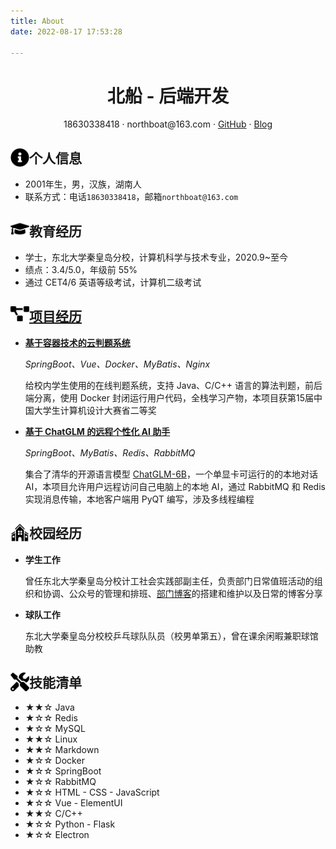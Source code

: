 ```yaml
---
title: About
date: 2022-08-17 17:53:28

---
```


 <center>
     <h1>北船 - 后端开发</h1>
     <div>
         <span>
             18630338418
         </span>
         ·
         <span>
             northboat@163.com
         </span>
         ·
         <span>
             <a href="https://github.com/northboat">GitHub</a>
         </span>
         ·
         <span>
             <a href="https://northboat.netlify.app/">Blog</a>
         </span>
     </div>
 </center>

 ## <img src="./assets/info-circle-solid.svg" align="left" width="30px"> 个人信息

- 2001年生，男，汉族，湖南人
- 联系方式：电话`18630338418`，邮箱`northboat@163.com`

## <img src="./assets/graduation-cap-solid.svg" align="left" width="30px"> 教育经历

- 学士，东北大学秦皇岛分校，计算机科学与技术专业，2020.9~至今
- 绩点：3.4/5.0，年级前 55%
- 通过 CET4/6 英语等级考试，计算机二级考试

## <img src="./assets/project-diagram-solid.svg" align="left" width="30px"> [项目经历](https://northdoor.netlify.app/)

- [**基于容器技术的云判题系统**](https://github.com/northboat/Online-Judge-System)

  *SpringBoot、Vue、Docker、MyBatis、Nginx*

  给校内学生使用的在线判题系统，支持 Java、C/C++ 语言的算法判题，前后端分离，使用 Docker 封闭运行用户代码，全栈学习产物，本项目获第15届中国大学生计算机设计大赛省二等奖

- [**基于 ChatGLM 的远程个性化 AI 助手**](https://github.com/northboat/Aides)

  *SpringBoot、MyBatis、Redis、RabbitMQ*

  集合了清华的开源语言模型 [ChatGLM-6B](https://github.com/THUDM/ChatGLM-6B)，一个单显卡可运行的的本地对话 AI，本项目允许用户远程访问自己电脑上的本地 AI，通过 RabbitMQ 和 Redis 实现消息传输，本地客户端用 PyQT 编写，涉及多线程编程

## <img src="./assets/school.svg" align="left" width="30px"> 校园经历

- **学生工作**

  曾任东北大学秦皇岛分校计工社会实践部副主任，负责部门日常值班活动的组织和协调、公众号的管理和排班、[部门博客](https://ekeeper.netlify.app)的搭建和维护以及日常的博客分享

- **球队工作**

  东北大学秦皇岛分校校乒乓球队队员（校男单第五），曾在课余闲暇兼职球馆助教

## <img src="./assets/tools-solid.svg" align="left" width="30px"> 技能清单

- ★★☆ Java
- ★☆☆ Redis
- ★☆☆ MySQL
- ★★☆ Linux
- ★★☆ Markdown
- ★☆☆ Docker
- ★☆☆ SpringBoot
- ★☆☆ RabbitMQ
- ★☆☆ HTML - CSS - JavaScript
- ★☆☆ Vue - ElementUI
- ★★☆ C/C++
- ★☆☆ Python - Flask
- ★☆☆ Electron
